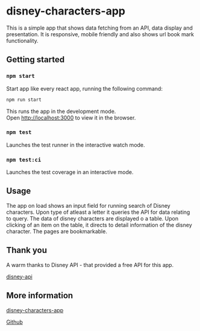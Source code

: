 # disney-characters-app

This is a simple app that shows data fetching from an API, data display and presentation. It is responsive, mobile friendly and also shows url book mark functionality.

## Getting started

### `npm start`

Start app like every react app, running the following command:

```sh
npm run start
```

This runs the app in the development mode.\
Open [http://localhost:3000](http://localhost:3000) to view it in the browser.

### `npm test`

Launches the test runner in the interactive watch mode.

### `npm test:ci`

Launches the test coverage in an interactive mode.

## Usage

The app on load shows an input field for running search of Disney characters. Upon type of atleast a letter it queries the API for data relating to query. The data of disney characters are displayed o a table.
Upon clicking of an item on the table, it directs to detail information of the disney character. The pages are bookmarkable.

## Thank you

A warm thanks to Disney API - that provided a free API for this app.

[disney-api](https://disneyapi.dev/)

## More information

[disney-characters-app](https://disney-characters-app-weld.vercel.app/character)

[Github](https://github.com/stanley-agwu/disney-characters-app)
